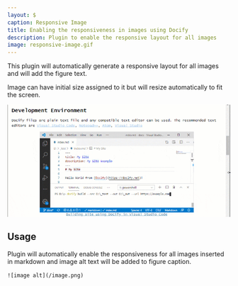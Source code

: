 ```yaml
---
layout: $
caption: Responsive Image
title: Enabling the responsiveness in images using Docify
description: Plugin to enable the responsive layout for all images
image: responsive-image.gif
---
```

This plugin will automatically generate a responsive layout for all images and will add the figure text.

Image can have initial size assigned to it but will resize automatically to fit the screen.

![Animating the resizing of responsive image](responsive-image.gif)

## Usage

Plugin will automatically enable the responsiveness for all images inserted in markdown and image alt text will be added to figure caption.

~~~
![image alt](/image.png)
~~~